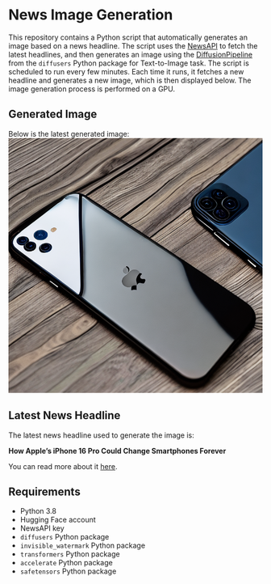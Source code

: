 # News Image Generation
This repository contains a Python script that automatically generates an image based on a news headline. The script uses the [NewsAPI](https://newsapi.org/) to fetch the latest headlines, and then generates an image using the [DiffusionPipeline](https://github.com/huggingface/diffusers) from the `diffusers` Python package for Text-to-Image task.
The script is scheduled to run every few minutes. Each time it runs, it fetches a new headline and generates a new image, which is then displayed below. The image generation process is performed on a GPU.

## Generated Image
Below is the latest generated image:
![Generated Image](image.png)

## Latest News Headline
The latest news headline used to generate the image is:

**How Apple’s iPhone 16 Pro Could Change Smartphones Forever**

You can read more about it [here](https://news.google.com/rss/articles/CBMiwAFBVV95cUxQNUVfVC1oODBPM3htb0l6VzJtNVNMQnRfcU93Vk02dUd5Ym16UHU5ZzNvcVN4TDJ6cExscVZjYXJ2c3hiMk5LTXJjMVp6X0hfUkZMNlhPUFF5R1dFcnZIU3JadXNTUHV2RjFjcUNVRzh4dDdDS2tjcGNrMTJCS1dvaDdMeGROelhnU012cXNOWWVhZHBSZmduaGh2Y3FhaVVIeFhCdzM2Z3lqaExCeXF3WHZTSHVKN0NGeEQ0ZXdIS1o?oc=5).

## Requirements
- Python 3.8
- Hugging Face account
- NewsAPI key
- `diffusers` Python package
- `invisible_watermark` Python package
- `transformers` Python package
- `accelerate` Python package
- `safetensors` Python package
